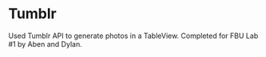 # Tumblr

Used Tumblr API to generate photos in a TableView. Completed for FBU Lab #1 by Aben and Dylan.

